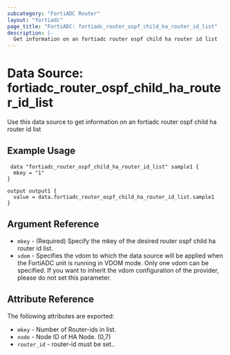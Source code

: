 ```yaml
---
subcategory: "FortiADC Router"
layout: "fortiadc"
page_title: "FortiADC: fortiadc_router_ospf_child_ha_router_id_list"
description: |-
  Get information on an fortiadc router ospf child ha router id list
---
```


# Data Source: fortiadc_router_ospf_child_ha_router_id_list
Use this data source to get information on an fortiadc router ospf child ha router id list

## Example Usage

```hcl
 data "fortiadc_router_ospf_child_ha_router_id_list" sample1 {
  mkey = "1"
}

output output1 {
  value = data.fortiadc_router_ospf_child_ha_router_id_list.sample1
}
```

## Argument Reference
* `mkey` - (Required) Specify the mkey of the desired  router ospf child ha router id list.
* `vdom` - Specifies the vdom to which the data source will be applied when the FortiADC unit is running in VDOM mode. Only one vdom can be specified. If you want to inherit the vdom configuration of the provider, please do not set this parameter.


## Attribute Reference

The following attributes are exported:

* `mkey` - Number of Router-ids in list.
* `node` - Node ID of HA Node. (0,7)
* `router_id` - router-id must be set.. 

